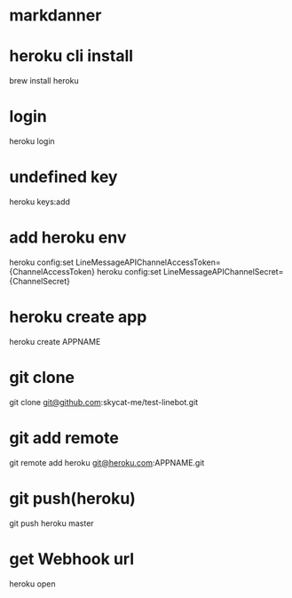 # markdanner

# heroku cli install
brew install heroku

# login
heroku login

# undefined key
heroku keys:add

# add heroku env
heroku config:set LineMessageAPIChannelAccessToken={ChannelAccessToken}
heroku config:set LineMessageAPIChannelSecret={ChannelSecret}

# heroku create app
heroku create APPNAME

# git clone
git clone git@github.com:skycat-me/test-linebot.git

# git add remote
git remote add heroku git@heroku.com:APPNAME.git

# git push(heroku)
git push heroku master

# get Webhook url
heroku open
